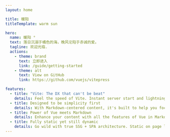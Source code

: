 ```yaml
---
layout: home

title: 暖阳
titleTemplate: warm sun

hero:
  name: 暖阳 °
  text: 落日沉溺于橘色的海，晚风沦陷于赤诚的爱。
  tagline: 欢迎光临.
  actions:
    - theme: brand
      text: 立即进入
      link: /guide/getting-started
    - theme: alt
      text: View on GitHub
      link: https://github.com/vuejs/vitepress

features:
  - title: "Vite: The DX that can't be beat"
    details: Feel the speed of Vite. Instant server start and lightning fast HMR that stays fast regardless of the app size.
  - title: Designed to be simplicity first
    details: With Markdown-centered content, it's built to help you focus on writing and deployed with minimum configuration.
  - title: Power of Vue meets Markdown
    details: Enhance your content with all the features of Vue in Markdown, while being able to customize your site with Vue.
  - title: Fully static yet still dynamic
    details: Go wild with true SSG + SPA architecture. Static on page load, but engage users with 100% interactivity from there.
---
```


<style>
.name{
  font-size:38px !important;
}
.text {
  color:red;
  font-size:28px !important;
}
</style>
